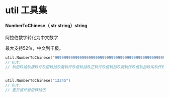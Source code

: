 # util 工具集

#### NumberToChinese（ str string）string

阿拉伯数字转化为中文数字

最大支持52位，中文到千极。

```go
util.NumberToChinese("999999999999999999999999999999999999999999999999999")
// Out:
// 玖佰玖拾玖极玖仟玖佰玖拾玖载玖仟玖佰玖拾玖正玖仟玖佰玖拾玖涧玖仟玖佰玖拾玖沟玖仟玖佰玖拾玖穰玖仟玖佰玖拾玖秭玖仟玖佰玖拾玖垓玖仟玖佰玖拾玖京玖仟玖佰玖拾玖兆玖仟玖佰玖拾玖亿玖仟玖佰玖拾玖万玖仟玖佰玖拾玖 


util.NumberToChinese("12345")
// Out:
// 壹万贰仟叁佰肆拾伍
```

